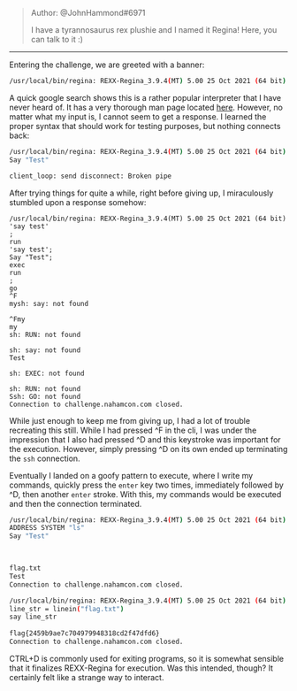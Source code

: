 >Author: @JohnHammond#6971  
>  
>I have a tyrannosaurus rex plushie and I named it Regina! Here, you can talk to it :)
---------------------------------
Entering the challenge, we are greeted with a banner:

```bash
/usr/local/bin/regina: REXX-Regina_3.9.4(MT) 5.00 25 Oct 2021 (64 bit)
```

A quick google search shows this is a rather popular interpreter that I have never heard of. It has a very thorough man page located [here](https://master.dl.sourceforge.net/project/regina-rexx/regina-documentation/3.9.4/regina.pdf?viasf=1). However, no matter what my input is, I cannot seem to get a response. I learned the proper syntax that should work for testing purposes, but nothing connects back:

```bash
/usr/local/bin/regina: REXX-Regina_3.9.4(MT) 5.00 25 Oct 2021 (64 bit)
Say "Test"

client_loop: send disconnect: Broken pipe
```

After trying things for quite a while, right before giving up, I miraculously stumbled upon a response somehow:

```
/usr/local/bin/regina: REXX-Regina_3.9.4(MT) 5.00 25 Oct 2021 (64 bit)
'say test'
;
run
'say test';
Say "Test";
exec
run
;
go
^F
mysh: say: not found
 
^Fmy
my
sh: RUN: not found

sh: say: not found
Test
 
sh: EXEC: not found

sh: RUN: not found
Ssh: GO: not found
Connection to challenge.nahamcon.com closed.
```

While just enough to keep me from giving up, I had a lot of trouble recreating this still. While I had pressed \^F in the cli, I was under the impression that I also had pressed \^D and this keystroke was important for the execution. However, simply pressing \^D on its own ended up terminating the `ssh` connection.

Eventually I landed on a goofy pattern to execute, where I write my commands, quickly press the `enter` key two times, immediately followed by \^D, then another `enter` stroke. With this, my commands would be executed and then the connection terminated.

```bash
/usr/local/bin/regina: REXX-Regina_3.9.4(MT) 5.00 25 Oct 2021 (64 bit)
ADDRESS SYSTEM "ls"
Say "Test"


  
flag.txt
Test
Connection to challenge.nahamcon.com closed.
```


```bash
/usr/local/bin/regina: REXX-Regina_3.9.4(MT) 5.00 25 Oct 2021 (64 bit)
line_str = linein("flag.txt") 
say line_str
  
flag{2459b9ae7c704979948318cd2f47dfd6}
Connection to challenge.nahamcon.com closed.
```

CTRL+D is commonly used for exiting programs, so it is somewhat sensible that it finalizes REXX-Regina for execution. Was this intended, though? It certainly felt like a strange way to interact.
